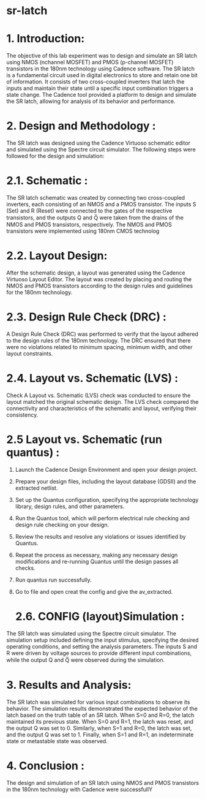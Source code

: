 # sr-latch
# 1. Introduction:
   
The objective of this lab experiment was to design and simulate an SR latch using NMOS 
(nchannel MOSFET) and PMOS (p-channel MOSFET) transistors in the 180nm technology 
using Cadence software. The SR latch is a fundamental circuit used in digital electronics to 
store and retain one bit of information. It consists of two cross-coupled inverters that latch 
the inputs and maintain their state until a specific input combination triggers a state change. 
The Cadence tool provided a platform to design and simulate the SR latch, allowing for 
analysis of its behavior and performance.

# 2. Design and Methodology :
   
The SR latch was designed using the Cadence Virtuoso schematic editor and simulated using 
the Spectre circuit simulator. The following steps were followed for the design and 
simulation:

# 2.1. Schematic :
   
The SR latch schematic was created by connecting two cross-coupled inverters, each consisting of an 
NMOS and a PMOS transistor. The inputs S (Set) and R (Reset) were connected to the gates of the 
respective transistors, and the outputs Q and Q̅ were taken from the drains of the NMOS and PMOS 
transistors, respectively. The NMOS and PMOS transistors were implemented using 180nm CMOS 
technolog

# 2.2. Layout Design: 

After the schematic design, a layout was generated using the Cadence Virtuoso 
Layout Editor. The layout was created by placing and routing the NMOS and 
PMOS transistors according to the design rules and guidelines for the 180nm 
technology.

# 2.3. Design Rule Check (DRC) : 

A Design Rule Check (DRC) was performed to verify that the layout adhered to 
the design rules of the 180nm technology. The DRC ensured that there were no 
violations related to minimum spacing, minimum width, and other layout 
constraints.

# 2.4. Layout vs. Schematic (LVS) : 

Check A Layout vs. Schematic (LVS) check was conducted to ensure the layout 
matched the original schematic design. The LVS check compared the 
connectivity and characteristics of the schematic and layout, verifying their 
consistency.

# 2.5 Layout vs. Schematic (run quantus) : 

1. Launch the Cadence Design Environment and open your design project.
2. Prepare your design files, including the layout database (GDSII) and the 
extracted netlist.
3. Set up the Quantus configuration, specifying the appropriate technology 
library, design rules, and other parameters.
4. Run the Quantus tool, which will perform electrical rule checking and 
design rule checking on your design.
5. Review the results and resolve any violations or issues identified by 
Quantus.
6. Repeat the process as necessary, making any necessary design 
modifications and re-running Quantus until the design passes all checks.
7. Run quantus run successfully.
8. Go to file and open creat the config and give the av_extracted.

   # 2.6. CONFIG (layout)Simulation :
   
The SR latch was simulated using the Spectre circuit simulator. The simulation 
setup included defining the input stimulus, specifying the desired operating 
conditions, and setting the analysis parameters. The inputs S and R were driven 
by voltage sources to provide different input combinations, while the output Q 
and Q̅ were observed during the simulation.

# 3. Results and Analysis:
   
The SR latch was simulated for various input combinations to observe its 
behavior. The simulation results demonstrated the expected behavior of 
the latch based on the truth table of an SR latch. When S=0 and R=0, the 
latch maintained its previous state. When S=0 and R=1, the latch was 
reset, and the output Q was set to 0. Similarly, when S=1 and R=0, the 
latch was set, and the output Q was set to 1. Finally, when S=1 and R=1, 
an indeterminate state or metastable state was observed.

# 4. Conclusion :
   
The design and simulation of an SR latch using NMOS and PMOS 
transistors in the 180nm technology with Cadence were successfullY
